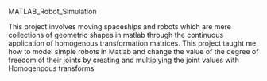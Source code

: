 MATLAB_Robot_Simulation

This project involves moving spaceships and robots which are mere collections of geometric shapes in matlab through the continuous application of homogenous transformation matrices.
This project taught me how to model simple robots in Matlab and change the value of the degree of freedom of their joints by creating and multiplying the joint values with
Homogenpous transforms
